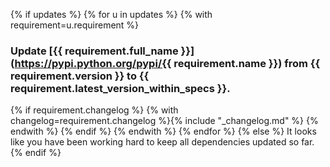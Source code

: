 {% if updates %}
{% for u in updates %}
{% with requirement=u.requirement %}
### Update [{{ requirement.full_name }}](https://pypi.python.org/pypi/{{ requirement.name }}) from **{{ requirement.version }}** to **{{ requirement.latest_version_within_specs }}**.
{% if requirement.changelog %}
{% with changelog=requirement.changelog %}{% include "_changelog.md" %} {% endwith %}
{% endif %}
{% endwith %}
{% endfor %}
{% else %}
It looks like you have been working hard to keep all dependencies updated so far.
{% endif %}
